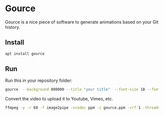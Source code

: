 # Gource

Gource is a nice piece of software to generate animations based on your Git history.

## Install

```bash
apt install gource
```

## Run

Run this in your repository folder:

```bash
gource  --background 000000 --title "your title"  --font-size 18 --font-colour FFFF00  --hide bloom,filenames --key --file-idle-time 15  --camera-mode track  --disable-progress --user-friction
```

Convert the video to upload it to Youtube, Vimeo, etc.

```bash
ffmpeg -y -r 60 -f image2pipe -vcodec ppm -i gource.ppm -crf 1 -threads 0 -bf 0 gource.mp4
```

